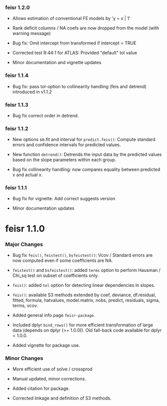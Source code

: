 ### feisr 1.2.0

- Allows estimation of conventional FE models by 'y ~ x | 1'

- Rank deficit columns / NA coefs are now dropped from the model (with warning message)

- Bug fix: Omit intercept from transformed if intercept = TRUE

- Corrected test R:44:1 for ATLAS: Provided "default" tol value

- Minor documentation and vignette updates

### feisr 1.1.4

- Bug fix: pass tol-option to collinearity handling (feis and detrend) introduced in v1.1.2

### feisr 1.1.3

- Bug fix correct order in detrend.

### feisr 1.1.2

- New options se.fit and interval for `predict.feis()`: Compute standard errors and confidence intervals for predicted values.

- New function `detrend()`: Detrends the input data by the predicted values based on the slope parameters within each group.

- Bug fix collinearity handling: now compares equality between predicted x and actual x.

### feisr 1.1.1

- Bug fix for vignette: Add correct suggests version

- Minor documentation updates

# feisr 1.1.0

### Major Changes

- Bug fix `feis()`, `feistest()`, `bsfeistest()`: Vcov / Standard errors are now computed even if some coefficients are NA.

- `feistest()` and `bsfeistest()`: added `terms` option to perform Hausman / Chi_sq test on subset of coefficients only.

- `feis()`: added `tol` option for detecting linear dependencies in slopes.

- `feis()`: available S3 methods extended by coef, deviance, df.residual, fitted, formula, hatvalues, model.matrix, nobs, predict, residuals, sigma, terms, vcov.

- Added general info page `feisr-package`.

- Included dplyr `bind_rows()` for more efficient transformation of large data (depends on dplyr (>= 1.0.0)). Old fall-back code available for dplyr < 1.0.0.

- Added vignette for package use.

### Minor Changes

- More efficient use of solve / crossprod

- Manual updated, minor corrections.

- Added citation for package.

- Corrected linkage and definition of S3 methods.
